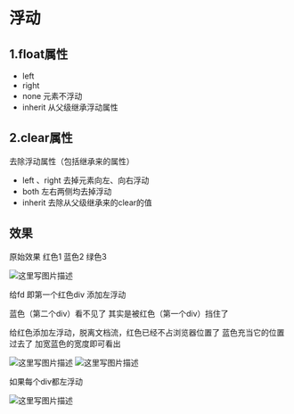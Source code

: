 # 浮动
## 1.float属性
- left
- right
- none 元素不浮动
- inherit 从父级继承浮动属性

## 2.clear属性
去除浮动属性（包括继承来的属性）
- left 、right 去掉元素向左、向右浮动
- both 左右两侧均去掉浮动
- inherit 去除从父级继承来的clear的值

## 效果
原始效果 红色1 蓝色2 绿色3

![这里写图片描述](http://img.blog.csdn.net/20170525191221340?watermark/2/text/aHR0cDovL2Jsb2cuY3Nkbi5uZXQvQnViYmxlTQ==/font/5a6L5L2T/fontsize/400/fill/I0JBQkFCMA==/dissolve/70/gravity/SouthEast)

给fd 即第一个红色div  添加左浮动

蓝色（第二个div）看不见了  其实是被红色（第一个div）挡住了 

给红色添加左浮动，脱离文档流，红色已经不占浏览器位置了 蓝色充当它的位置过去了 加宽蓝色的宽度即可看出

![这里写图片描述](http://img.blog.csdn.net/20170525191416389?watermark/2/text/aHR0cDovL2Jsb2cuY3Nkbi5uZXQvQnViYmxlTQ==/font/5a6L5L2T/fontsize/400/fill/I0JBQkFCMA==/dissolve/70/gravity/SouthEast)
![这里写图片描述](http://img.blog.csdn.net/20170525192025412?watermark/2/text/aHR0cDovL2Jsb2cuY3Nkbi5uZXQvQnViYmxlTQ==/font/5a6L5L2T/fontsize/400/fill/I0JBQkFCMA==/dissolve/70/gravity/SouthEast)

如果每个div都左浮动

![这里写图片描述](http://img.blog.csdn.net/20170525192321648?watermark/2/text/aHR0cDovL2Jsb2cuY3Nkbi5uZXQvQnViYmxlTQ==/font/5a6L5L2T/fontsize/400/fill/I0JBQkFCMA==/dissolve/70/gravity/SouthEast)
